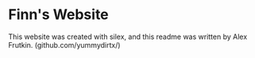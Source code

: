 # Finn's Website

This website was created with silex, and this readme was written by Alex Frutkin. (github.com/yummydirtx/)
